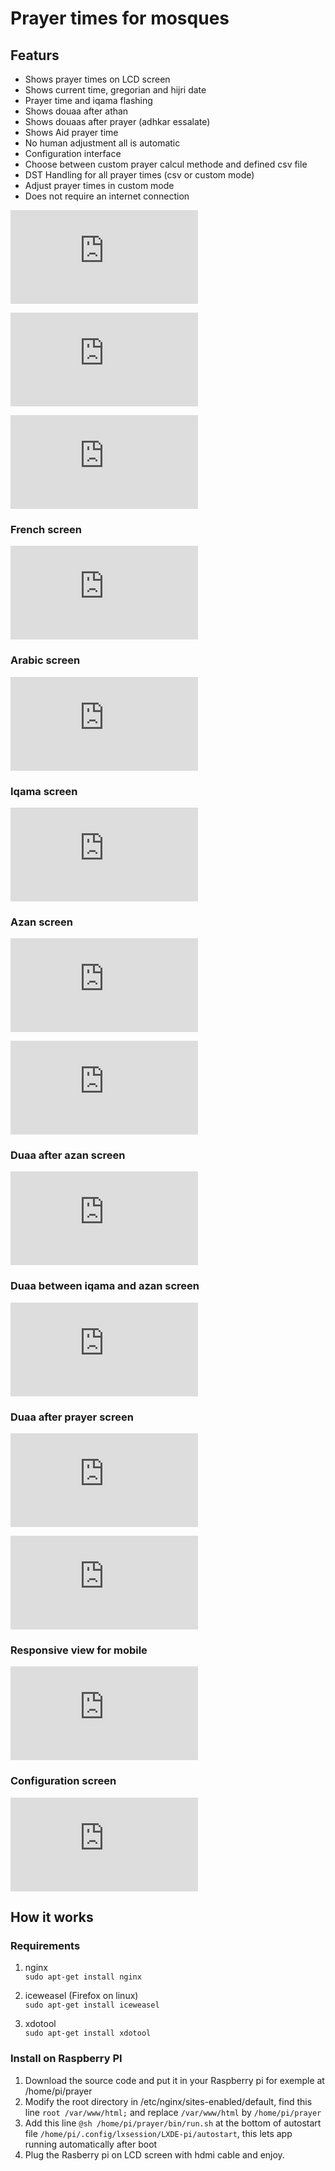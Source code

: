 # Prayer times for mosques ###

## Featurs

* Shows prayer times on LCD screen
* Shows current time, gregorian and hijri date
* Prayer time and iqama flashing
* Shows douaa after athan
* Shows douaas after prayer (adhkar essalate)
* Shows Aid prayer time
* No human adjustment all is automatic
* Configuration interface
* Choose between custom prayer calcul methode and defined csv file
* DST Handling for all prayer times (csv or custom mode)
* Adjust prayer times in custom mode
* Does not require an internet connection

![alt tag](http://izf.synology.me/photo/webapi/thumb.php?api=SYNO.PhotoStation.Thumb&method=get&version=1&size=large&id=photo_c3896372616e20686f72616972657320707269c3a87265_494d475f32303137303330345f3132313932362e6a7067&rotate_version=0&thumb_sig=2f766f6c756d65312f70686f746f2fc3896372616e20686f72616972657320707269c3a872652f494d475f32303137303330345f3132313932362e6a7067&mtime=1488645849&SynoToken=qod69jke6bcs3f2rgigkigjd62)

![alt tag](http://izf.synology.me/photo/webapi/thumb.php?api=SYNO.PhotoStation.Thumb&method=get&version=1&size=large&id=photo_c3896372616e20686f72616972657320707269c3a87265_494d475f32303137303232355f3131333133352e6a7067&rotate_version=0&thumb_sig=2f766f6c756d65312f70686f746f2fc3896372616e20686f72616972657320707269c3a872652f494d475f32303137303232355f3131333133352e6a7067&mtime=1488645827&SynoToken=qod69jke6bcs3f2rgigkigjd62)

![alt tag](http://izf.synology.me/photo/webapi/thumb.php?api=SYNO.PhotoStation.Thumb&method=get&version=1&size=large&id=photo_c3896372616e20686f72616972657320707269c3a87265_494d475f32303137303231385f3132353833362e6a7067&rotate_version=0&thumb_sig=2f766f6c756d65312f70686f746f2fc3896372616e20686f72616972657320707269c3a872652f494d475f32303137303231385f3132353833362e6a7067&mtime=1488645782&SynoToken=qod69jke6bcs3f2rgigkigjd62)

### French screen
![alt tag](http://izf.synology.me/photo/webapi/thumb.php?api=SYNO.PhotoStation.Thumb&method=get&version=1&size=large&id=photo_c3896372616e20686f72616972657320707269c3a87265_6672656e63682e706e67&rotate_version=0&mtime=1488661668&SynoToken=qod69jke6bcs3f2rgigkigjd62)

### Arabic screen
![alt tag](http://izf.synology.me/photo/webapi/thumb.php?api=SYNO.PhotoStation.Thumb&method=get&version=1&size=large&id=photo_c3896372616e20686f72616972657320707269c3a87265_6172616269632e706e67&rotate_version=0&mtime=1489238780&SynoToken=qod69jke6bcs3f2rgigkigjd62)

### Iqama screen
![alt tag](http://izf.synology.me/photo/webapi/thumb.php?api=SYNO.PhotoStation.Thumb&method=get&version=1&size=large&id=photo_c3896372616e20686f72616972657320707269c3a87265_53637265656e73686f742066726f6d20323031372d30332d32352032302d35332d33352e706e67&rotate_version=0&thumb_sig=2f766f6c756d65312f70686f746f2fc3896372616e20686f72616972657320707269c3a872652f53637265656e73686f742066726f6d20323031372d30332d32352032302d35332d33352e706e67&mtime=1490517897&SynoToken=qod69jke6bcs3f2rgigkigjd62)

### Azan screen
![alt tag](http://izf.synology.me/photo/webapi/thumb.php?api=SYNO.PhotoStation.Thumb&method=get&version=1&size=large&id=photo_c3896372616e20686f72616972657320707269c3a87265_53637265656e73686f742066726f6d20323031372d30332d31392032302d32392d32352e706e67&rotate_version=0&thumb_sig=2f766f6c756d65312f70686f746f2fc3896372616e20686f72616972657320707269c3a872652f53637265656e73686f742066726f6d20323031372d30332d31392032302d32392d32352e706e67&mtime=1489958951&SynoToken=qod69jke6bcs3f2rgigkigjd62)

![alt tag](http://izf.synology.me/photo/webapi/thumb.php?api=SYNO.PhotoStation.Thumb&method=get&version=1&size=large&id=photo_c3896372616e20686f72616972657320707269c3a87265_53637265656e73686f742066726f6d20323031372d30332d32312031392d30382d30382e706e67&rotate_version=0&thumb_sig=2f766f6c756d65312f70686f746f2fc3896372616e20686f72616972657320707269c3a872652f53637265656e73686f742066726f6d20323031372d30332d32312031392d30382d30382e706e67&mtime=1490124196&SynoToken=qod69jke6bcs3f2rgigkigjd62)

### Duaa after azan screen
![alt tag](http://izf.synology.me/photo/webapi/thumb.php?api=SYNO.PhotoStation.Thumb&method=get&version=1&size=large&id=photo_c3896372616e20686f72616972657320707269c3a87265_53637265656e73686f742066726f6d20323031372d30362d31382030332d33302d32342e706e67&rotate_version=0&mtime=1497749427&SynoToken=qod69jke6bcs3f2rgigkigjd62)

### Duaa between iqama and azan screen
![alt tag](http://izf.synology.me/photo/webapi/thumb.php?api=SYNO.PhotoStation.Thumb&method=get&version=1&size=large&id=photo_c3896372616e20686f72616972657320707269c3a87265_53637265656e73686f742066726f6d20323031372d30362d31382030332d33312d30372e706e67&rotate_version=0&mtime=1497749469&SynoToken=qod69jke6bcs3f2rgigkigjd62)

### Duaa after prayer screen
![alt tag](http://izf.synology.me/photo/webapi/thumb.php?api=SYNO.PhotoStation.Thumb&method=get&version=1&size=large&id=photo_c3896372616e20686f72616972657320707269c3a87265_646f756161312e706e67&rotate_version=0&mtime=1490123946&SynoToken=qod69jke6bcs3f2rgigkigjd62)

![alt tag](http://izf.synology.me/photo/webapi/thumb.php?api=SYNO.PhotoStation.Thumb&method=get&version=1&size=large&id=photo_c3896372616e20686f72616972657320707269c3a87265_646f756161322e706e67&rotate_version=0&mtime=1490123948&SynoToken=qod69jke6bcs3f2rgigkigjd62)

### Responsive view for mobile
![alt tag](http://izf.synology.me/photo/webapi/thumb.php?api=SYNO.PhotoStation.Thumb&method=get&version=1&size=large&id=photo_c3896372616e20686f72616972657320707269c3a87265_53637265656e73686f742066726f6d20323031372d30332d32342031392d30352d32322e706e67&rotate_version=0&thumb_sig=2f766f6c756d65312f70686f746f2fc3896372616e20686f72616972657320707269c3a872652f53637265656e73686f742066726f6d20323031372d30332d32342031392d30352d32322e706e67&mtime=1490378829&SynoToken=qod69jke6bcs3f2rgigkigjd62)

### Configuration screen
![alt tag](http://izf.synology.me/photo/webapi/thumb.php?api=SYNO.PhotoStation.Thumb&method=get&version=1&size=large&id=photo_c3896372616e20686f72616972657320707269c3a87265_636f6e6669677572652e706e67&rotate_version=0&thumb_sig=2f766f6c756d65312f70686f746f2fc3896372616e20686f72616972657320707269c3a872652f636f6e6669677572652e706e67&mtime=1488661663&SynoToken=qod69jke6bcs3f2rgigkigjd62)

## How it works

### Requirements
1. nginx  
`sudo apt-get install nginx`

2. iceweasel (Firefox on linux)  
`sudo apt-get install iceweasel`

3. xdotool  
`sudo apt-get install xdotool`

### Install on Raspberry PI
1. Download the source code and put it in your Raspberry pi for exemple at /home/pi/prayer
2. Modify the root directory in /etc/nginx/sites-enabled/default, find this line `root /var/www/html;` and replace `/var/www/html` by `/home/pi/prayer`
3. Add this line `@sh /home/pi/prayer/bin/run.sh` at the bottom of autostart file `/home/pi/.config/lxsession/LXDE-pi/autostart`, this lets app running automatically after boot
4. Plug the Rasberry pi on LCD screen with hdmi cable and enjoy.